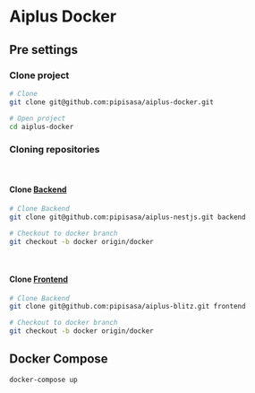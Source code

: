 # Aiplus Docker


## Pre settings

### Clone project
```bash
# Clone
git clone git@github.com:pipisasa/aiplus-docker.git

# Open project
cd aiplus-docker
```

### Cloning repositories

<br/>

#### Clone [Backend](https://github.com/pipisasa/aiplus-nestjs/)

```bash
# Clone Backend
git clone git@github.com:pipisasa/aiplus-nestjs.git backend

# Checkout to docker branch
git checkout -b docker origin/docker
```

<br/>

#### Clone [Frontend](https://github.com/pipisasa/aiplus-blitz)

```bash
# Clone Backend
git clone git@github.com:pipisasa/aiplus-blitz.git frontend

# Checkout to docker branch
git checkout -b docker origin/docker
```

## Docker Compose
```bash
docker-compose up
```
